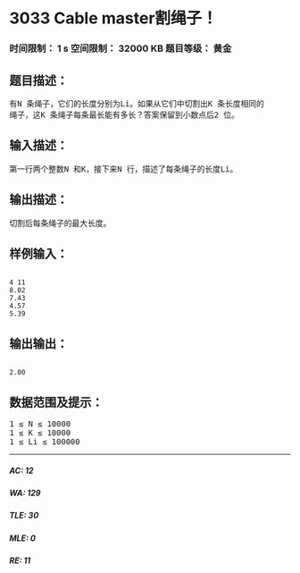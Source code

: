 # 3033 Cable master割绳子！   
### 时间限制： 1 s     空间限制： 32000 KB     题目等级： 黄金  
## 题目描述：  

<pre>
有N 条绳子，它们的长度分别为Li。如果从它们中切割出K 条长度相同的
绳子，这K 条绳子每条最长能有多长？答案保留到小数点后2 位。
</pre>
  
  
## 输入描述：  

<pre>
第一行两个整数N 和K，接下来N 行，描述了每条绳子的长度Li。
</pre>
  
  
## 输出描述：  

<pre>
切割后每条绳子的最大长度。
</pre>
  
  
## 样例输入：  

<pre><code>
4 11
8.02
7.43
4.57
5.39
</code></pre>
  
  
## 输出输出：  

<pre><code>
2.00
</code></pre>
  
  
## 数据范围及提示：  

<pre>
1 ≤ N ≤ 10000
1 ≤ K ≤ 10000
1 ≤ Li ≤ 100000
</pre>
  
  
***  

##### AC: 12  
##### WA: 129  
##### TLE: 30  
##### MLE: 0  
##### RE: 11  
